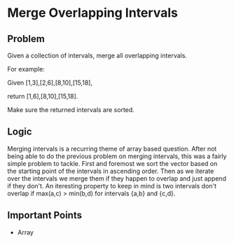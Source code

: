 # Merge Overlapping Intervals

## Problem

Given a collection of intervals, merge all overlapping intervals.

For example:

Given [1,3],[2,6],[8,10],[15,18],

return [1,6],[8,10],[15,18].

Make sure the returned intervals are sorted.

## Logic

Merging intervals is a recurring theme of array based question. After not being able to do the previous problem on merging intervals, this was a fairly simple problem to tackle. First and foremost we sort the vector based on the starting point of the intervals in ascending order. Then as we iterate over the intervals we merge them if they happen to overlap and just append if they don't. An iteresting property to keep in mind is two intervals don't overlap if max(a,c) > min(b,d) for intervals {a,b} and {c,d}.

## Important Points

- Array